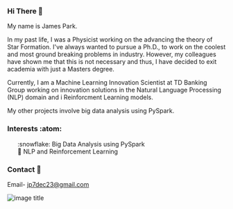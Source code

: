 ### Hi There 👋
My name is James Park. 

In my past life, I was a Physicist working on the advancing the theory
of Star Formation. I've always wanted to pursue a Ph.D., to work on the coolest
and most ground breaking problems in industry. However, my colleagues have shown
me that this is not necessary and thus, I have decided to exit academia with
just a Masters degree.

Currently, I am a Machine Learning Innovation Scientist at TD Banking Group working
on innovation solutions in the Natural Language Processing (NLP) domain and i
Reinforcment Learning models. 

My other projects involve big data analysis using PySpark. 


### Interests :atom:
<ol> 
    :snowflake: Big Data Analysis using PySpark
    <br>
    🌱 NLP and Reinforcement Learning
    <br>
</ol>

### Contact :bookmark_tabs: 
Email- jp7dec23@gmail.com

![image title](https://rushter.com/counter.svg)
